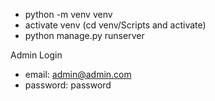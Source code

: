 * python -m venv venv
* activate venv (cd venv/Scripts and activate)
* python manage.py runserver

Admin Login

* email: admin@admin.com
* password: password
